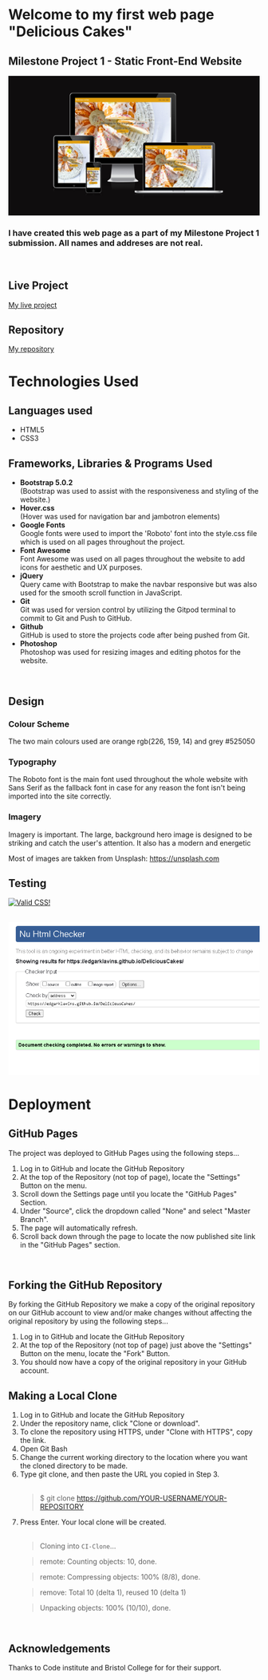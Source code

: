 # Welcome to my first web page "Delicious Cakes"

## Milestone Project 1 - Static Front-End Website

<img src="assets/images/Screen.png">

###  I have created this web page as a part of  my Milestone Project 1 submission. All names and addreses are not real.
<br>

## Live Project

[My live project](https://edgarklavins.github.io/DeliciousCakes/)
<br>

## Repository
[My repository](https://github.com/EdgarKlavins/DeliciousCakes)

# Technologies Used

## Languages used
<ul>
<li>HTML5</li>
<li>CSS3</li>
</ul>

## Frameworks, Libraries & Programs Used

<ul>
<li><strong>Bootstrap 5.0.2</strong></li>
(Bootstrap was used to assist with the responsiveness and styling of the website.)
<li><strong>Hover.css</strong></li>
(Hover was used for navigation bar and jambotron elements)
<li><strong>Google Fonts</strong></li>
Google fonts were used to import the 'Roboto' font into the style.css file which is used on all pages throughout the project.
<li><strong>Font Awesome</strong></li>
Font Awesome was used on all pages throughout the website to add icons for aesthetic and UX purposes.
<li><strong>jQuery</strong></li>
Query came with Bootstrap to make the navbar responsive but was also used for the smooth scroll function in JavaScript.
<li><strong>Git</strong></li>
Git was used for version control by utilizing the Gitpod terminal to commit to Git and Push to GitHub.
<li><strong>Github</strong></li>
GitHub is used to store the projects code after being pushed from Git.
<li><strong>Photoshop</strong></li>
Photoshop was used for resizing images and editing photos for the website.

</ul>
<br>


## Design
### Colour Scheme
The two main colours used are orange rgb(226, 159, 14) and grey #525050 

### Typography
The Roboto font is the main font used throughout the whole website with Sans Serif as the fallback font in case for any reason the font isn't being imported into the site correctly.
### Imagery
Imagery is important. The large, background hero image is designed to be striking and catch the user's attention. It also has a modern and energetic 

Most of images are takken from 
Unsplash: https://unsplash.com



## Testing

<p>
    <a href="http://jigsaw.w3.org/css-validator/check/referer">
        <img style="border:0;width:88px;height:31px"
            src="http://jigsaw.w3.org/css-validator/images/vcss"
            alt="Valid CSS!" />
    </a>
</p>
<br>
<img src="assets/images/HTML-check.png">

# Deployment

## GitHub Pages
The project was deployed to GitHub Pages using the following steps...

<OL><li>Log in to GitHub and locate the GitHub Repository</li>
<li>At the top of the Repository (not top of page), locate the "Settings" Button on the menu.</li>


<li>Scroll down the Settings page until you locate the "GitHub Pages" Section.</li>
<li>Under "Source", click the dropdown called "None" and select "Master Branch".</li>
<li>The page will automatically refresh.</li>
<li>Scroll back down through the page to locate the now published site link in the "GitHub Pages" section.</li>
</OL>
<br>

## Forking the GitHub Repository
By forking the GitHub Repository we make a copy of the original repository on our GitHub account to view and/or make changes without affecting the original repository by using the following steps...
<ol>
<li>Log in to GitHub and locate the GitHub Repository</li>
<li>At the top of the Repository (not top of page) just above the "Settings" Button on the menu, locate the "Fork" Button.</li>
<li>You should now have a copy of the original repository in your GitHub account.</li></ol>

## Making a Local Clone
<ol><li>Log in to GitHub and locate the GitHub Repository</li>
<li>Under the repository name, click "Clone or download".</li>
<li>To clone the repository using HTTPS, under "Clone with HTTPS", copy the link.</li>
<li>Open Git Bash</li>
<li>Change the current working directory to the location where you want the cloned directory to be made.</li>
<li>Type git clone, and then paste the URL you copied in Step 3.</li>
<br>

> $ git clone https://github.com/YOUR-USERNAME/YOUR-REPOSITORY
<li>Press Enter. Your local clone will be created.</li>
<br>



> Cloning into `CI-Clone`...

> remote: Counting objects: 10, done.

> remote: Compressing objects: 100% (8/8), done.

> remove: Total 10 (delta 1), reused 10 (delta 1)

> Unpacking objects: 100% (10/10), done.

</ol>

<br>

## Acknowledgements


Thanks to Code institute and Bristol College for for their support.